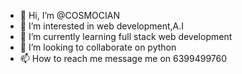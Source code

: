- 👋 Hi, I’m @COSMOCIAN
- 👀 I’m interested in web development,A.I
- 🌱 I’m currently learning full stack web development 
- 💞️ I’m looking to collaborate on python 
- 📫 How to reach me message me on 6399499760

<!---
COSMOCIAN/COSMOCIAN is a ✨ special ✨ repository because its `README.md` (this file) appears on your GitHub profile.
You can click the Preview link to take a look at your changes.
--->

